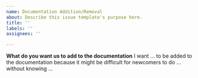 ```yaml
---
name: Documentation Addition/Removal
about: Describe this issue template's purpose here.
title: ''
labels: ''
assignees: ''

---
```


**What do you want us to add to the documentation**
I want ... to be added to the documentation because it might be difficult for newcomers to do ... without knowing ...
